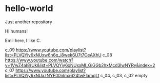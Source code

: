 # hello-world
Just another repository

Hi humans!

Emil here, I like C.

c_09 https://www.youtube.com/playlist?list=PLVQYiy6xNUxw6n6q_i8wek6U7t7CeAXhU
c_08 https://www.youtube.com/watch?v=1VwZ4aI8rUk&list=PLVQYiy6xNUxxMI_GiGGb2hxMcd3IwNYRy&index=2
c_07 https://www.youtube.com/playlist?list=PLVQYiy6xNUxzNYF00nlmx624twFlamqLt
c_04, c_03, c_02 empty
